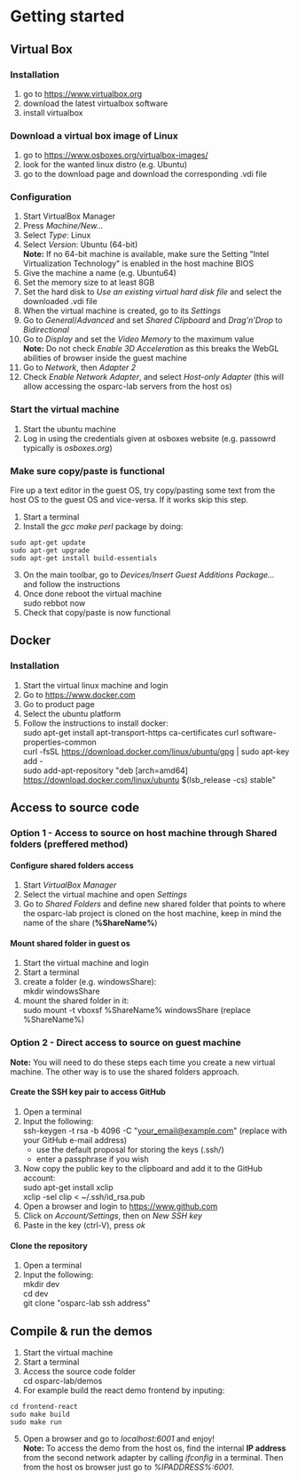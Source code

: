 # Getting started
## Virtual Box
### Installation
1. go to https://www.virtualbox.org
2. download the latest virtualbox software
3. install virtualbox

### Download a virtual box image of Linux
1. go to https://www.osboxes.org/virtualbox-images/
2. look for the wanted linux distro (e.g. Ubuntu)
3. go to the download page and download the corresponding .vdi file

### Configuration
1. Start VirtualBox Manager
2. Press *Machine/New...*
3. Select *Type*: Linux
4. Select *Version*: Ubuntu (64-bit)  
**Note:** If no 64-bit machine is available, make sure the Setting "Intel Virtualization Technology" is enabled in the host machine BIOS
5. Give the machine a name (e.g. Ubuntu64)
6. Set the memory size to at least 8GB
7. Set the hard disk to *Use an existing virtual hard disk file* and select the downloaded .vdi file
8. When the virtual machine is created, go to its *Settings*
9. Go to *General*/*Advanced* and set *Shared Clipboard*  and *Drag'n'Drop* to *Bidirectional*
9. Go to *Display* and set the *Video Memory* to the maximum value  
**Note:** Do not check *Enable 3D Acceleration* as this breaks the WebGL abilities of browser inside the guest machine
10. Go to *Network*, then *Adapter 2*
11. Check *Enable Network Adapter*, and select *Host-only Adapter* (this will allow accessing the osparc-lab servers from the host os)

### Start the virtual machine
1. Start the ubuntu machine
2. Log in using the credentials given at osboxes website (e.g. passowrd typically is *osboxes.org*)

### Make sure copy/paste is functional
Fire up a text editor in the guest OS, try copy/pasting some text from the host OS to the guest OS and vice-versa. If it works skip this step.
1. Start a terminal
2. Install the *gcc make perl* package by doing:  
```
sudo apt-get update  
sudo apt-get upgrade  
sudo apt-get install build-essentials
```
3. On the main toolbar, go to *Devices/Insert Guest Additions Package...* and follow the instructions
4. Once done reboot the virtual machine  
sudo rebbot now
5. Check that copy/paste is now functional

## Docker
### Installation
1. Start the virtual linux machine and login
2. Go to https://www.docker.com
2. Go to product page
3. Select the ubuntu platform
4. Follow the instructions to install docker:  
sudo apt-get install apt-transport-https ca-certificates curl software-properties-common  
curl -fsSL https://download.docker.com/linux/ubuntu/gpg | sudo apt-key add -  
sudo add-apt-repository "deb [arch=amd64] https://download.docker.com/linux/ubuntu $(lsb_release -cs) stable"

## Access to source code
### Option 1 - Access to source on host machine through Shared folders (preffered method)
#### Configure shared folders access
1. Start *VirtualBox Manager*
2. Select the virtual machine and open *Settings*
10. Go to *Shared Folders* and define new shared folder that points to where the osparc-lab project is cloned on the host machine, keep in mind the name of the share (**%ShareName%**)
#### Mount shared folder in guest os
1. Start the virtual machine and login
2. Start a terminal
3. create a folder (e.g. windowsShare):  
mkdir windowsShare
4. mount the shared folder in it:  
sudo mount -t vboxsf %ShareName% windowsShare (replace %ShareName%)

### Option 2 - Direct access to source on guest machine
**Note:** You will need to do these steps each time you create a new virtual machine. The other way is to use the shared folders approach.
#### Create the SSH key pair to access GitHub
1. Open a terminal
2. Input the following:  
ssh-keygen -t rsa -b 4096 -C "your_email@example.com" (replace with your GitHub e-mail address)  
    - use the default proposal for storing the keys (.ssh/)
    - enter a passphrase if you wish
3. Now copy the public key to the clipboard and add it to the GitHub account:  
sudo apt-get install xclip  
xclip -sel clip < ~/.ssh/id_rsa.pub
4. Open a browser and login to https://www.github.com
5. Click on *Account/Settings*, then on *New SSH key*
6. Paste in the key (ctrl-V), press *ok*
#### Clone the repository
1. Open a terminal
2. Input the following:  
mkdir dev  
cd dev  
git clone "osparc-lab ssh address"

## Compile & run the demos
1. Start the virtual machine
2. Start a terminal
3. Access the source code folder  
cd osparc-lab/demos
4. For example build the react demo frontend by inputing:  
```
cd frontend-react  
sudo make build  
sudo make run
```
5. Open a browser and go to *localhost:6001* and enjoy!  
**Note:** To access the demo from the host os, find the internal **IP address** from the second network adapter by calling *ifconfig* in a terminal. Then from the host os browser just go to *%IPADDRESS%:6001*.
